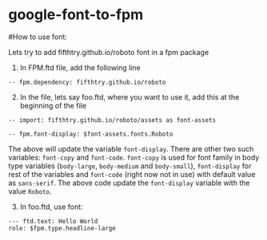 # google-font-to-fpm

#How to use font:

Lets try to add fifthtry.github.io/roboto font in a fpm package

1. In FPM.ftd file, add the following line

```ftd
-- fpm.dependency: fifthtry.github.io/roboto
```

2. In the file, lets say foo.ftd, where you want to use it, add this at the 
   beginning of the file
   
```ftd
-- import: fifthtry.github.io/roboto/assets as font-assets

-- fpm.font-display: $font-assets.fonts.Roboto
```

The above will update the variable `font-display`. There are other two 
such variables: `font-copy` and `font-code`. `font-copy` is used for font family in
body type variables (`body-large`, `body-medium` and `body-small`), 
`font-display` for rest of the variables and `font-code` (right now not in use) 
with default value as `sans-serif`. The above code update the `font-display` 
variable with the value `Roboto`.

3. In foo.ftd, use font:

```ftd
--- ftd.text: Hello World
role: $fpm.type.headline-large
```